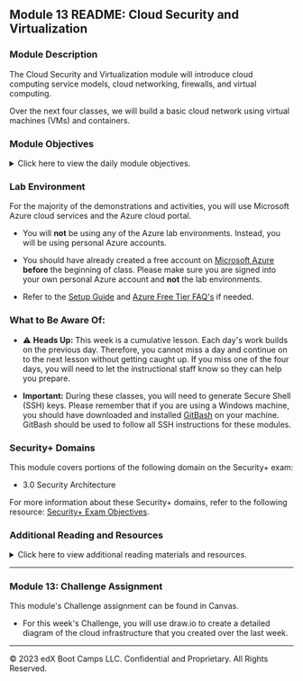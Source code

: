 ## Module 13 README: Cloud Security and Virtualization

### Module Description

The Cloud Security and Virtualization module will introduce cloud computing service models, cloud networking, firewalls, and virtual computing.

Over the next four classes, we will build a basic cloud network using virtual machines (VMs) and containers.

### Module Objectives

<details>
    <summary>Click here to view the daily module objectives.</summary>

  <br>

- **Day 1:** Introduction To Cloud Computing

    - Distinguish between cloud services and identify an appropriate service depending on an organization's needs.

    - Set up a virtual private cloud network.

    - Protect your cloud network with a firewall.

    - Deploy a virtual computer to your cloud network.

- **Day 2:** Cloud Systems Management

    - Access your entire VNet from your jump box.

    - Install and run containers using Docker.

    - Set up Ansible connections to VMs inside your VNet.

- **Day 3:** Load Balancing and Redundancy

    - Write Ansible playbooks to configure VMs.

    - Create a load balancer on the Azure platform.

    - Create firewall and load balancer rules to allow traffic to the correct virtual machines.

- **Day 4:** Testing Redundant Systems

    - Verify redundancy by turning off one or more virtual machines used in the infrastructure.

    - Can be used as a catch-up day to finish activities from the previous days in Cloud Security.

</details>

### Lab Environment

For the majority of the demonstrations and activities, you will use Microsoft Azure cloud services and the Azure cloud portal.

- You will **not** be using any of the Azure lab environments. Instead, you will be using personal Azure accounts.

- You should have already created a free account on [Microsoft Azure](https://azure.microsoft.com/en-us/) **before** the beginning of class. Please make sure you are signed into your own personal Azure account and **not** the lab environments.

- Refer to the [Setup Guide](https://docs.google.com/document/d/1gs_09b7eotl7hzTL82xlqPt-OwOd0aWA78qcQxtMr6Y/edit) and [Azure Free Tier FAQ's](https://azure.microsoft.com/en-us/free/free-account-faq/) if needed.

### What to Be Aware Of:

- :warning: **Heads Up:** This week is a cumulative lesson. Each day's work builds on the previous day. Therefore, you cannot miss a day and continue on to the next lesson without getting caught up. If you miss one of the four days, you will need to let the instructional staff know so they can help you prepare.

- **Important:** During these classes, you will need to generate Secure Shell (SSH) keys. Please remember that if you are using a Windows machine, you should have downloaded and installed [GitBash](https://gitforwindows.org/) on your machine. GitBash should be used to follow all SSH instructions for these modules.

### Security+ Domains

This module covers portions of the following domain on the Security+ exam:

- 3.0 Security Architecture

For more information about these Security+ domains, refer to the following resource: [Security+ Exam Objectives](https://assets.ctfassets.net/82ripq7fjls2/6TYWUym0Nudqa8nGEnegjG/0f9b974d3b1837fe85ab8e6553f4d623/CompTIA-Security-Plus-SY0-701-Exam-Objectives.pdf).

### Additional Reading and Resources

<details> 
<summary> Click here to view additional reading materials and resources. </summary>
</br>

These resources are provided as optional, recommended resources to supplement the concepts covered in this module.

- [Microsoft Azure](https://azure.microsoft.com/en-us/)

- [Azure Documentation](https://docs.microsoft.com/en-us/azure/?product=featured)

- [Docker](https://www.docker.com/)

- [Docker Documentation](https://docs.docker.com/)

- [Ansible](https://www.ansible.com/)

- [Ansible Documentation](https://docs.ansible.com/)

- [YAML](https://yaml.org/spec/1.2/spec.html#Introduction)

</details>

---

### Module 13: Challenge Assignment

This module's Challenge assignment can be found in Canvas.
- For this week's Challenge, you will use draw.io to create a detailed diagram of the cloud infrastructure that you created over the last week.

---

© 2023 edX Boot Camps LLC. Confidential and Proprietary. All Rights Reserved.
